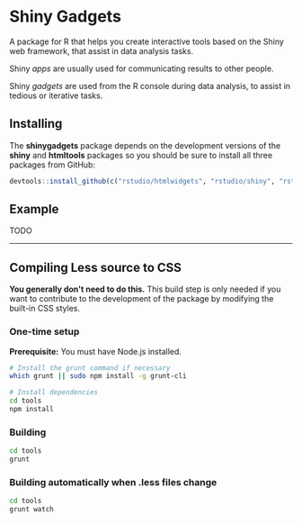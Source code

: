 # Shiny Gadgets

A package for R that helps you create interactive tools based on the Shiny web framework, that assist in data analysis tasks.

Shiny _apps_ are usually used for communicating results to other people.

Shiny _gadgets_ are used from the R console during data analysis, to assist in tedious or iterative tasks.

## Installing

The **shinygadgets** package depends on the development versions of the **shiny** and **htmltools** packages so you should be sure to install all three packages from GitHub:

```r
devtools::install_github(c("rstudio/htmlwidgets", "rstudio/shiny", "rstudio/shinygadgets"))
```

## Example

TODO

---

## Compiling Less source to CSS

**You generally don't need to do this.** This build step is only needed if you want to contribute to the development of the package by modifying the built-in CSS styles.

### One-time setup

**Prerequisite:** You must have Node.js installed.

```sh
# Install the grunt command if necessary
which grunt || sudo npm install -g grunt-cli

# Install dependencies
cd tools
npm install
```

### Building

```sh
cd tools
grunt
```

### Building automatically when .less files change

```sh
cd tools
grunt watch
```
